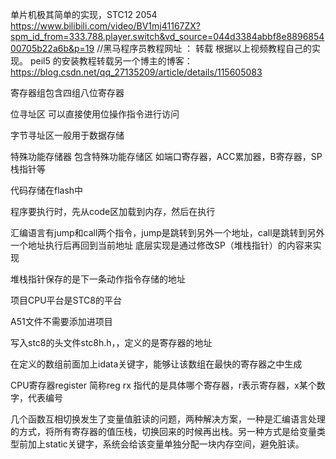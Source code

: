 单片机极其简单的实现，STC12  2054 
https://www.bilibili.com/video/BV1mj41167ZX?spm_id_from=333.788.player.switch&vd_source=044d3384abbf8e889685400705b22a6b&p=19  //黑马程序员教程网址  ： 转载
根据以上视频教程自己的实现。
peil5 的安装教程转载另一个博主的博客：https://blog.csdn.net/qq_27135209/article/details/115605083

寄存器组包含四组八位寄存器

位寻址区 可以直接使用位操作指令进行访问	

字节寻址区一般用于数据存储

特殊功能存储器 包含特殊功能存储区 如端口寄存器，ACC累加器，B寄存器，SP栈指针等

代码存储在flash中


程序要执行时，先从code区加载到内存，然后在执行

汇编语言有jump和call两个指令，jump是跳转到另外一个地址，call是跳转到另外一个地址执行后再回到当前地址   底层实现是通过修改SP（堆栈指针）的内容来实现

堆栈指针保存的是下一条动作指令存储的地址

项目CPU平台是STC8的平台

A51文件不需要添加进项目

写入stc8的头文件stc8h.h，，定义的是寄存器的地址

在定义的数组前面加上idata关键字，能够让该数组在最快的寄存器之中生成

CPU寄存器register  简称reg  rx 指代的是具体哪个寄存器，r表示寄存器，x某个数字，代表编号

几个函数互相切换发生了变量值脏读的问题，两种解决方案，一种是汇编语言处理的方式，将所有寄存器的值压栈，切换回来的时候再出栈。另一种方式是给变量类型前加上static关键字，系统会给该变量单独分配一块内存空间，避免脏读。

